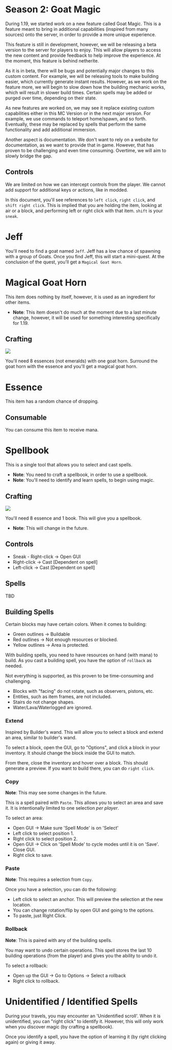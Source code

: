 # Season 2: Goat Magic

During 1.19, we started work on a new feature called Goat Magic. This is a feature meant to bring in additional capabilities (inspired from many sources) onto the server, in order to provide a more unique experience.

This feature is still in development, however, we will be releasing a beta version to the server for players to enjoy. This will allow players to access the new content and provide feedback to help improve the experience. At the moment, this feature is behind netherite.

As it is in beta, there will be bugs and potentially major changes to this custom content. For example, we will be releasing tools to make building easier, which currently generate instant results. However, as we work on the feature more, we will begin to slow down how the building mechanic works, which will result in slower build times. Certain spells may be added or purged over time, depending on their state.

As new features are worked on, we may see it replace existing custom capabilities either in this MC Version or in the next major version. For example, we use commands to teleport home/spawn, and so forth. Eventually, these may be replaced by spells that perform the same functionality and add additional immersion.

Another aspect is documentation. We don't want to rely on a website for documentation, as we want to provide that in game. However, that has proven to be challenging and even time consuming. Overtime, we will aim to slowly bridge the gap. 

## Controls

We are limited on how we can intercept controls from the player. We cannot add support for additional keys or actions, like in modded.

In this document, you'll see references to `left click`, `right click`, and `shift right click`. This is implied that you are holding the item, looking at air or a block, and performing left or right click with that item. `shift` is your `sneak`. 

# Jeff

You'll need to find a goat named `Jeff`. Jeff has a low chance of spawning with a group of Goats. Once you find Jeff, this will start a mini-quest. At the conclusion of the quest, you'll get a `Magical Goat Horn`.

# Magical Goat Horn

This item does nothing by itself, however, it is used as an ingredient for other items.

* **Note**: This item doesn't do much at the moment due to a last minute change, however, it will be used for something interesting specifically for 1.19. 

## Crafting

<img src="/assets/items/magical-goat-horn-crafting.png" />

You'll need 8 essences (not emeralds) with one goat horn. Surround the goat horn with the essence and you'll get a magical goat horn.

# Essence

This item has a random chance of dropping.

## Consumable

You can consume this item to receive mana.

# Spellbook

This is a single tool that allows you to select and cast spells.

* **Note**: You need to craft a spellbook, in order to use a spellbook.
* **Note**: You'll need to identify and learn spells, to begin using magic. 

## Crafting

<img src="/assets/items/spellbook-crafting.png" />

You'll need 8 essence and 1 book. This will give you a spellbook.

* **Note**: This will change in the future.

## Controls

* Sneak - Right-click -> Open GUI
* Right-click -> Cast [Dependent on spell]
* Left-click -> Cast [Dependent on spell]

## Spells

TBD

## Building Spells

Certain blocks may have certain colors. When it comes to building:

* Green outlines -> Buildable
* Red outlines -> Not enough resources or blocked.
* Yellow outlines -> Area is protected.

With building spells, you need to have resources on hand (with mana) to build. As you cast a building spell, you have the option of `rollback` as needed.

Not everything is supported, as this proven to be time-consuming and challenging.

* Blocks with "facing" do not rotate, such as observers, pistons, etc.
* Entities, such as item frames, are not included.
* Stairs do not change shapes.
* Water/Lava/Waterlogged are ignored.

### Extend

Inspired by Builder's wand. This will allow you to select a block and extend an area, similar to builder's wand.

To select a block, open the GUI, go to "Options", and click a block in your inventory. It should change the block inside the GUI to match.

From there, close the inventory and hover over a block. This should generate a preview. If you want to build there, you can do `right click`. 

### Copy

**Note**: This may see some changes in the future.

This is a spell paired with `Paste`. This allows you to select an area and save it. It is intentionally limited to one selection *per player*.

To select an area:
* Open GUI -> Make sure 'Spell Mode' is on 'Select'
* Left click to select position 1.
* Right click to select position 2.
* Open GUI -> Click on 'Spell Mode' to cycle modes until it is on 'Save'. Close GUI.
* Right click to save.

### Paste

**Note**: This requires a selection from `Copy`.

Once you have a selection, you can do the following:

* Left click to select an anchor. This will preview the selection at the new location.
* You can change rotation/flip by open GUI and going to the options.
* To paste, just Right Click.

### Rollback

**Note**: This is paired with any of the building spells.

You may want to undo certain operations. This spell stores the last 10 building operations (from the player) and gives you the ability to undo it.

To select a rollback:

* Open up the GUI -> Go to Options -> Select a rollback
* Right click to rollback.  

# Unidentified / Identified Spells

During your travels, you may encounter an 'Unidentified scroll'. When it is unidentified, you can "right click" to identify it. However, this will only work when you discover magic (by crafting a spellbook).

Once you identify a spell, you have the option of learning it (by right clicking again) or giving it away. 
